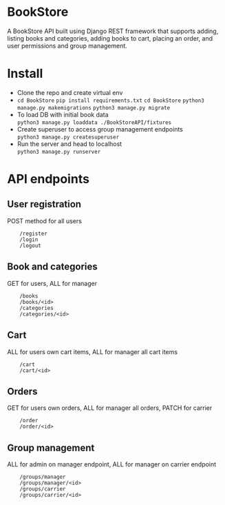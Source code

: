 # BookStore
A BookStore API built using Django REST framework that supports adding, listing books and categories,
adding books to cart, placing an order, and user permissions and group management.

# Install
- Clone the repo and create virtual env
- ```cd BookStore```
  ```pip install requirements.txt```
  ```cd BookStore```
  ```python3 manage.py makemigrations```
  ```python3 manage.py migrate```
- To load DB with initial book data \
  ```python3 manage.py loaddata ./BookStoreAPI/fixtures```
- Create superuser to access group management endpoints \
  ```python3 manage.py createsuperuser```
- Run the server and head to localhost \
  ```python3 manage.py runserver```

# API endpoints
## User registration
  POST method for all users
  ``` 
      /register          
      /login        
      /logout       
  ```
## Book and categories
  GET for users, ALL for manager 
  ``` 
      /books              
      /books/<id>       
      /categories       
      /categories/<id>  
  ```
## Cart
  ALL for users own cart items, ALL for manager all cart items
  ``` 
      /cart             
      /cart/<id>       
  ```
## Orders
  GET for users own orders, ALL for manager all orders, PATCH for carrier 
  ``` 
      /order             
      /order/<id>       
  ```
## Group management
  ALL for admin on manager endpoint, ALL for manager on carrier endpoint 
  ``` 
      /groups/manager             
      /groups/manager/<id>             
      /groups/carrier             
      /groups/carrier/<id>             
  ```
